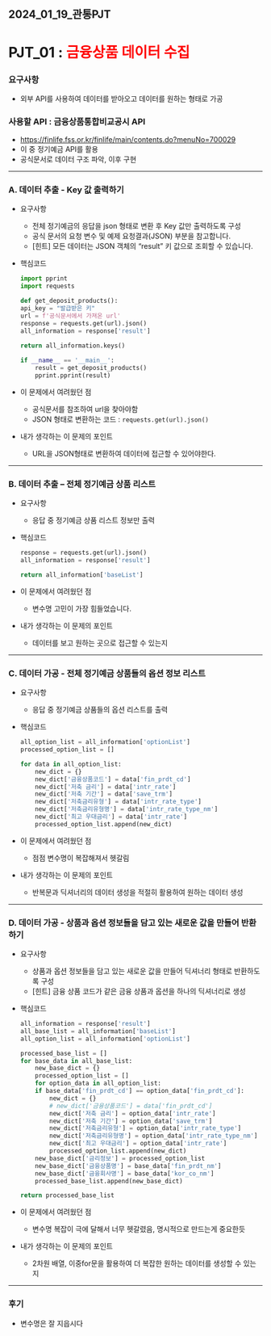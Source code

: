 ## 2024_01_19_관통PJT

# PJT_01 : <span style='color:red;'>금융상품 데이터 수집</span>

### 요구사항
- 외부 API를 사용하여 데이터를 받아오고 데이터를 원하는 형태로 가공<br>

### 사용할 API : 금융상품통합비교공시 API
- https://finlife.fss.or.kr/finlife/main/contents.do?menuNo=700029
- 이 중 정기예금 API를 활용
- 공식문서로 데이터 구조 파악, 이후 구현
---
### A. 데이터 추출 - Key 값 출력하기
- 요구사항
    - 전체 정기예금의 응답을 json 형태로 변환 후 Key 값만 출력하도록 구성
    - 공식 문서의 요청 변수 및 예제 요청결과(JSON) 부분을 참고합니다.
    - [힌트] 모든 데이터는 JSON 객체의 “result” 키 값으로 조회할 수 있습니다.

- 핵심코드
    ```python
    import pprint
    import requests

    def get_deposit_products():
    api_key = "발급받은 키"
    url = f'공식문서에서 가져온 url'
    response = requests.get(url).json()
    all_information = response['result']

    return all_information.keys()
        
    if __name__ == '__main__':
        result = get_deposit_products()
        pprint.pprint(result)
    ```

- 이 문제에서 여려웠던 점
    - 공식문서를 참조하여 url을 찾아야함
    - JSON 형태로 변환하는 코드 : `requests.get(url).json()`

- 내가 생각하는 이 문제의 포인트
    - URL을 JSON형태로 변환하여 데이터에 접근할 수 있어야한다.

---
### B. 데이터 추출 – 전체 정기예금 상품 리스트
- 요구사항
    - 응답 중 정기예금 상품 리스트 정보만 출력

- 핵심코드
    ```python
    response = requests.get(url).json()
    all_information = response['result']

    return all_information['baseList']
    ```

- 이 문제에서 여려웠던 점
    - 변수명 고민이 가장 힘들었습니다.

- 내가 생각하는 이 문제의 포인트
    - 데이터를 보고 원하는 곳으로 접근할 수 있는지

---
### C. 데이터 가공 - 전체 정기예금 상품들의 옵션 정보 리스트
- 요구사항
    - 응답 중 정기예금 상품들의 옵션 리스트를 출력

- 핵심코드
    ```python
    all_option_list = all_information['optionList']
    processed_option_list = []

    for data in all_option_list:
        new_dict = {}
        new_dict['금융상품코드'] = data['fin_prdt_cd']
        new_dict['저축 금리'] = data['intr_rate']
        new_dict['저축 기간'] = data['save_trm']
        new_dict['저축금리유형'] = data['intr_rate_type']
        new_dict['저축금리유형명'] = data['intr_rate_type_nm']
        new_dict['최고 우대금리'] = data['intr_rate']
        processed_option_list.append(new_dict)
    ```

- 이 문제에서 여려웠던 점
    - 점점 변수명이 복잡해져서 헷갈림

- 내가 생각하는 이 문제의 포인트
    - 반복문과 딕셔너리의 데이터 생성을 적절히 활용하여 원하는 데이터 생성

---
### D. 데이터 가공 - 상품과 옵션 정보들을 담고 있는 새로운 값을 만들어 반환하기
- 요구사항
    - 상품과 옵션 정보들을 담고 있는 새로운 값을 만들어 딕셔너리 형태로 반환하도록 구성
    - [힌트] 금융 상품 코드가 같은 금융 상품과 옵션을 하나의 딕셔너리로 생성

- 핵심코드
    ```python
    all_information = response['result']
    all_base_list = all_information['baseList']
    all_option_list = all_information['optionList']

    processed_base_list = []
    for base_data in all_base_list:
        new_base_dict = {}
        processed_option_list = []
        for option_data in all_option_list:
        if base_data['fin_prdt_cd'] == option_data['fin_prdt_cd']:
            new_dict = {}
            # new_dict['금융상품코드'] = data['fin_prdt_cd']
            new_dict['저축 금리'] = option_data['intr_rate']
            new_dict['저축 기간'] = option_data['save_trm']
            new_dict['저축금리유형'] = option_data['intr_rate_type']
            new_dict['저축금리유형명'] = option_data['intr_rate_type_nm']
            new_dict['최고 우대금리'] = option_data['intr_rate']
            processed_option_list.append(new_dict)
        new_base_dict['금리정보'] = processed_option_list
        new_base_dict['금융상품명'] = base_data['fin_prdt_nm']
        new_base_dict['금융회사명'] = base_data['kor_co_nm']
        processed_base_list.append(new_base_dict)

    return processed_base_list
    ```

- 이 문제에서 여려웠던 점
    - 변수명 복잡이 극에 달해서 너무 헷갈렸음, 명시적으로 만드는게 중요한듯

- 내가 생각하는 이 문제의 포인트
    - 2차원 배열, 이중for문을 활용하여 더 복잡한 원하는 데이터를 생성할 수 있는지

---
### 후기
- 변수명은 잘 지읍시다